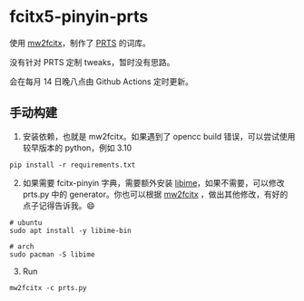 # fcitx5-pinyin-prts

使用 [mw2fcitx](https://github.com/outloudvi/mw2fcitx)，制作了 [PRTS](https://prts.wiki/) 的词库。

没有针对 PRTS 定制 tweaks，暂时没有思路。

会在每月 14 日晚八点由 Github Actions 定时更新。

## 手动构建

1. 安装依赖，也就是 mw2fcitx。如果遇到了 opencc build 错误，可以尝试使用较早版本的 python，例如 3.10

```shell
pip install -r requirements.txt
```

2. 如果需要 fcitx-pinyin 字典，需要额外安装 [libime](https://github.com/fcitx/libime)，如果不需要，可以修改 prts.py 中的 generator。你也可以根据 [mw2fcitx](https://github.com/outloudvi/mw2fcitx) ，做出其他修改，有好的点子记得告诉我。😄

```shell
# ubuntu
sudo apt install -y libime-bin

# arch
sudo pacman -S libime
```

3. Run

```shell
mw2fcitx -c prts.py
```

